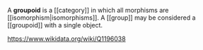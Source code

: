 A **groupoid** is a [[category]] in which all morphisms are [[isomorphism|isomorphisms]]. A [[group]] may be considered a [[groupoid]] with a single object.

https://www.wikidata.org/wiki/Q1196038